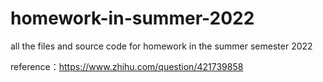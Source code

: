 # homework-in-summer-2022
all the files and source code for homework in the summer semester 2022

reference：https://www.zhihu.com/question/421739858
